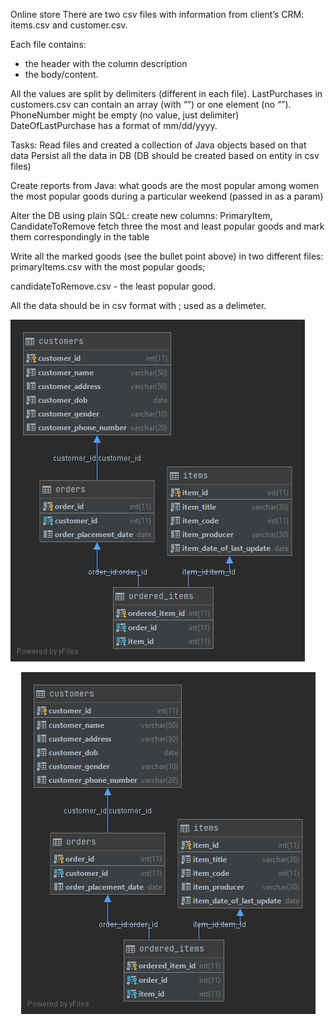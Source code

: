 Online store
There are two csv files with information from client’s CRM: items.csv and customer.csv. 

Each file contains:
- the header with the column description 
- the body/content. 

All the values are split by delimiters (different in each file). 
LastPurchases in customers.csv can contain an array (with “”) or one element (no “”).
PhoneNumber might be empty (no value, just delimiter)
DateOfLastPurchase has a format of mm/dd/yyyy. 

Tasks:
Read files and created a collection of Java objects based on that data
Persist all the data in DB (DB should be created based on entity in csv files)

Create reports from Java:
what goods are the most popular among women
the most popular goods during a particular weekend (passed in as a param)

Alter the DB using plain SQL:
create new columns: PrimaryItem, CandidateToRemove
fetch three the most and least popular goods and mark them correspondingly in the table

Write all the marked goods (see the bullet point above) in two different files: 
primaryItems.csv with the most popular goods; 

candidateToRemove.csv - the least popular good. 

All the data should be in csv format with ; used as a delimeter.

![db_diagram](https://github.com/andriistarynskyi/OnlineShop/blob/master/online_store_db_diagram.png )

<p align="center">
  <img width=auto height=auto src="https://github.com/andriistarynskyi/OnlineShop/blob/master/online_store_db_diagram.png">
</p>
